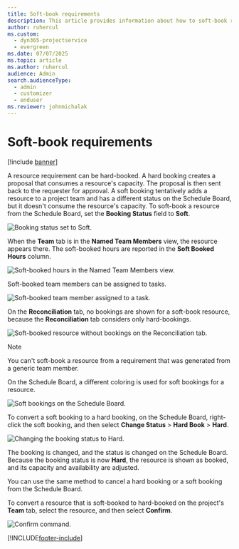 ```yaml
---
title: Soft-book requirements
description: This article provides information about how to soft-book requirements.
author: ruhercul
ms.custom: 
  - dyn365-projectservice
  - evergreen
ms.date: 07/07/2025
ms.topic: article
ms.author: ruhercul
audience: Admin
search.audienceType: 
  - admin
  - customizer
  - enduser
ms.reviewer: johnmichalak
---
```


# Soft-book requirements

[!include [banner](../includes/psa-now-project-operations.md)]

A resource requirement can be hard-booked. A hard booking creates a proposal that consumes a resource's capacity. The proposal is then sent back to the requester for approval. A soft booking tentatively adds a resource to a project team and has a different status on the Schedule Board, but it doesn't consume the resource's capacity. To soft-book a resource from the Schedule Board, set the **Booking Status** field to **Soft**.

![Booking status set to Soft.](media/Resource-Management-image77.png)

When the **Team** tab is in the **Named Team Members** view, the resource appears there. The soft-booked hours are reported in the **Soft Booked Hours** column.

![Soft-booked hours in the Named Team Members view.](media/Resource-Management-image78.png)

Soft-booked team members can be assigned to tasks.

![Soft-booked team member assigned to a task.](media/Resource-Management-image79.png)

On the **Reconciliation** tab, no bookings are shown for a soft-book resource, because the **Reconciliation** tab considers only hard-bookings.

![Soft-booked resource without bookings on the Reconciliation tab.](media/Resource-Management-image80.png)

> [!NOTE]
> You can't soft-book a resource from a requirement that was generated from a generic team member.

On the Schedule Board, a different coloring is used for soft bookings for a resource.

![Soft bookings on the Schedule Board.](media/Resource-Management-image81.png)

To convert a soft booking to a hard booking, on the Schedule Board, right-click the soft booking, and then select **Change Status** \> **Hard Book** \> **Hard**.

![Changing the booking status to Hard.](media/Resource-Management-image82.png)

The booking is changed, and the status is changed on the Schedule Board. Because the booking status is now **Hard**, the resource is shown as booked, and its capacity and availability are adjusted.

You can use the same method to cancel a hard booking or a soft booking from the Schedule Board.

To convert a resource that is soft-booked to hard-booked on the project's **Team** tab, select the resource, and then select **Confirm**.

![Confirm command.](media/Resource-Management-image83.png)


[!INCLUDE[footer-include](../includes/footer-banner.md)]

